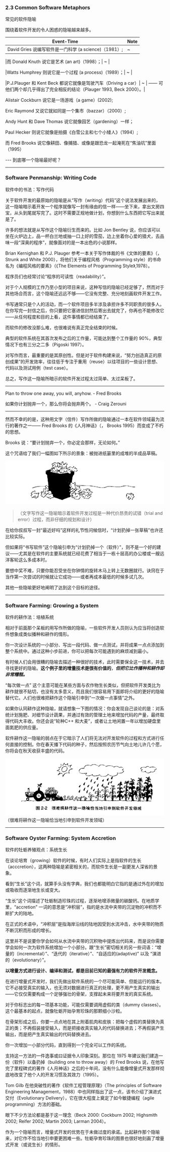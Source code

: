 ### 2.3  Common Software Metaphors

常见的软件隐喻

围绕着软件开发的令人困惑的隐喻越来越多。

|  Event-Time    |		Note 		|
|----------------|------------------|
|David Gries 说编写软件是一门科学 (a science)（1981）; | ~ |

|而 Donald Knuth 说它是艺术 (an art)（1998）；| ~ |

|Watts Humphrey 则说它是一个过程 (a process)（1989）；| ~ |

|P.J.Plauger 和 Kent Beck 都说它就像是驾驶汽车（Driving a car）| ~ | —— 可他们两个却几乎得出了完全相反的结论（Plauger 1993, Beck 2000）。|

Alistair Cockburn 说它是一场游戏（a game）(2002);

Eric Raymond 又说它就如同是一个集市（bazzar）（2000）;

Andy Hunt 和 Dave Thomas 说它就像园艺（gardening）一样；

Paul Hecker 则说它就像是拍摄《白雪公主和七个小矮人》（1994）;

而 Fred Brooks 说它像耕田、像捕猎、或像是跟恐龙一起淹死在“焦油坑”里面（1995）

--- 到底哪一个隐喻最好呢？


----

### Software Penmanship: Writing Code

软件中的书法：写作代码

关于软件开发的最原始的隐喻是从“写作（writing）代码”这个说法发展出来的，这一隐喻暗示着开发一个程序就像写一封有缘由的信一样——坐下来，拿出文房四宝，从头到尾就写完了。这时不需要正规地做计划，你想到什么东西把它写出来就是了。


许多的想法就是从写作这个隐喻衍生而来的。比如 Jon Bentley 说，你应该可以坐在火炉边上，品一杯白兰地或抽一口上好的雪茄，边上坐着你心爱的猎犬，去品味一段“深奥的程序”，就像面对的是一本出色的小说那样。

Brian Kernighan 和 P.J. Plauger 参考一本关于写作体裁的书《文体的要素》（<The Elements of Style>， Strunk and White 2000），将他们关于编程风格（Programming style）的书命名为《编程风格的要素》（《The Elements of Programming Style》,1978）。

程序员们也经常讨论“程序的可读性（readability）”。



对于个人规模的工作乃至小型的项目来说，这种写信的隐喻已经足够了，然而对于其他场合而言，这个隐喻还远远不够——它没有完整、充分地刻画软件开发工作。

书写通常只是个人的活动，而一个软件项目多半涉及承担许多不同职责的很多人。在你写完一封信之后，你只要把它塞进信封然后寄出去就完了，你再也不能修改它——从任何程度和目的上看，这件事情都已经结束了。


而软件的修改没那么难，也很难说有真正完全结束的时候。

典型的软件系统在其首次发布之后的工作量，可能达到整个工作量的 90%，典型情况下也有三分之二多（Pigoski 1997）。

对写作而言，最重要的是其原创性。但是对于软件构建来说，“努力创造真正的原创成果”的开发效率，往往低于专注于重用（reuse）以往项目的一些设计思想、代码以及测试用例（test case）。

总之，写作这一隐喻所暗示的软件开发过程太过简单、太过呆板了。


----

Plan to throw one away, you will, anyhow.  - Fred Brooks

如果你计划抛弃一个，那么你将会抛弃两个。  - Craig Zerouni

----

然而不幸的的是，这种用文字（信件）写作所做的隐喻通过一本在软件领域最为流行的著作之一—— Fred Brooks 的《人月神话》（<The Mythical Man-Month>， Brooks 1995）而变成了不朽的思想。

Brooks 说：“要计划抛弃一个，你必定会那样，无论如何。”

这个咒语给了我们一幅图如下所示的景象：被抛进纸篓里的成堆的半成品草稿。


![throw-onw-away](./images/draft-rubish-box.png)

> （文字写作这一隐喻暗示着软件开发过程是一种代价昂贵的试错（trial and error）过程，而非仔细的规划和设计）


在给你叔叔写一封“最近好吗”这样的礼节性问候信时，“计划扔掉一张草稿”也许还比较实际。

但如果将“书写软件”这个隐喻引申为“计划扔掉一个（软件）”，则不是一个好的建议——尤其是在软件的主要系统就已经花费了相当于一栋十层高的办公楼或一艘远洋客轮这么多成本时。

要想中奖不难，只要你能忍受坐在你钟情的旋转木马上转上无数圈就行。诀窍在于当作第一次尝试的时候就让它成功——或者再成本最低的时候多试几次。

其他一些隐喻更好地阐明了达到这个目标的途径。


----

### Software Farming: Growing a System

软件的耕作法：培植系统

相对于前面那个呆板的用写作所做的隐喻，一些软件开发人员则认为应当将创造软件想象成类似播种和耕作的情形。

你一次设计系统的一小部分、写出一段代码、做一点测试，并将成果一点点添加到整个系统中。通过这种小步前进，你可以把每次可能遇到的麻烦减到最小。


有时候人们会用很糟的隐喻去描述一种很好的技术，此时需要保全这一技术，并去寻找更好的隐喻。**这个例子里的增量技术是很有价值的**，***但把它比作播种和耕作却非常糟糕。***


“每次做一点” 这个主意可能在某些方面与农作物生长类似，但把软件开发类比为耕作就很不贴切，也没有太多意义，而且我们很容易用下面即将介绍的更好的隐喻替代它。人们也很难把耕作这个隐喻引申到“一次做一点事情”之外。

如果你认同耕作这种隐喻，就请想象一下图的情况：你会发现自己谈论的是：对系统计划施肥、对细节设计蔬果，并通过有效的管理土地来增加代码的产量，最终取得代码大丰收。你还会说“轮种C++ 和大麦”，或者让土地闲置一年以增加硬盘里面氮肥的供应量。

软件耕作这一隐喻的弱点在于它暗示了人们将无法对开发软件的过程和方式进行任何直接的控制。你在春天播下代码的种子，然后按照农历节气向土地儿许几个愿，你将会在秋天收获丰盛的代码。


![software-farming](./images/software-farming.png)
（很难将耕作这一隐喻恰当地引申到软件开发领域）

----

### Software Oyster Farming: System Accretion
软件的牡蛎养殖观点：系统生长

在谈论培育（growing）软件的时候，有时人们实际上是指软件的生长（acccretion），这两种隐喻是紧密相关的，而软件生长是一副更发人深省的景象。

看到“生长”这个词，就算手头没有字典，我们也都能明白它指的是通过外在的增加或吸收而逐渐地生长或变大。

“生长”这个词描述了牡蛎制造珍珠的过程，逐渐地增添微量的碳酸钙。在地质学里，“accretion” 一词的意思是“冲积层”，指的是水流中夹带的沉淀物的冲积而不断扩大的陆地。



在正式的术语中，“冲积层”是指海岸沿线的陆地因受到水流冲击，水中夹带的物质不断沉积而形成的增长。


这里并不是说要你学会如何从水流中夹带的沉积物中提炼出代码来，而是说你需要学会如何一次为软件系统增加一个小部分。跟“生长”密切相关的另一些词语：“增量的（incremental）”、“迭代的（iterative）”、“自适应的(adaptive)” 以及 “演进的（evolutionary）”。

**以增量方式进行设计、编译和测试，都是目前已知的最强有力的软件开发概念。**

在进行增量式开发时，我们先做出软件系统的一个尽可能简单、但能运行的版本。它不必接受真实的输入，也无须对数据进行真正的处理，更不用产生真实的输出——它仅仅需要构成一个足够强壮的骨架，支撑起未来将要开发的真实系统。

对于你标志出的每一项基本功能，可能仅需要调用虚假的类（dummy classes）。这个最基本的起点，就像牡蛎开始孕育珍珠的那颗细小沙粒。


在骨架形成之后，你要一点点地在其上附着肌肉和皮肤：把每个虚假的类替换为真正的类；不再假装接受输入，而是把接收真实输入的代码替换进去；不再假装产生输出，而是把产生真实输出的代码替换进去。

你一次增加一小部分代码，直到得到一个完全可以工作的系统。


支持这一方法的一件逸事或曰证据令人印象深刻。那位在 1975 年建议我们建造一份（软件）以备扔掉（building one to throw away）的 Fred Brooks 说，在他写完了里程碑式的著作《人月神话》之后的十年间，没有什么能像增量式开发那样彻底地改变了他个人的开发习惯及其效力（1995）。

Tom Gilb 在他突破性的著作《软件工程管理原理》（The principles of Software Engineering Management，1988）中也同样指出了这一点，该书介绍了演进式交付（Evolutionary Delivery），它在很大程度上奠定了如今敏捷编程（agile programming）方法的基础。

眼下不少方法论都是基于这一理念（Beck 2000: Cockburn 2002; Highsmith 2002; Reifer 2002; Martin 2003; Larman 2004）。


作为一个隐喻而言，增量式开发的优势在于未做过度的承诺。比起耕作那个隐喻来，对它作不恰当地引申要更困难一些。牡蛎孕育珍珠的图景也很好地刻画了增量式开发（或说生长）的情形。


















